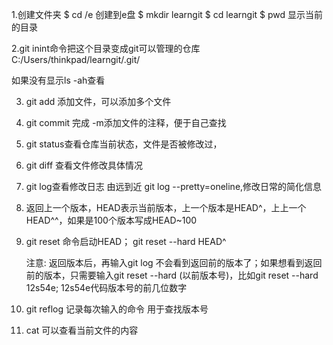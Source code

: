 1.创建文件夹
$ cd /e 创建到e盘
$ mkdir learngit
$ cd learngit 
$ pwd  显示当前的目录
<!-- learngit文件的名字，可以随便取 -->
2.git inint命令把这个目录变成git可以管理的仓库
 C:/Users/thinkpad/learngit/.git/

 如果没有显示ls -ah查看

 3. git add <file>添加文件，可以添加多个文件
 4. git commit 完成 -m添加文件的注释，便于自己查找

 5. git status查看仓库当前状态，文件是否被修改过，
   <!-- 每次修改等于是重新定义一个版本。 -->
 6. git diff 查看文件修改具体情况

 7. git log查看修改日志 由远到近
    git log --pretty=oneline,修改日常的简化信息

 8. 返回上一个版本，HEAD表示当前版本，上一个版本是HEAD^，上上一个HEAD^^，如果是100个版本写成HEAD~100
 9. git reset 命令启动HEAD； git reset --hard HEAD^

 	注意: 返回版本后，再输入git log 不会看到返回前的版本了；如果想看到返回前的版本，只需要输入git reset --hard (以前版本号)，比如git reset --hard 12s54e; 12s54e代码版本号的前几位数字
 10. git reflog 记录每次输入的命令 用于查找版本号

 10. cat <file> 可以查看当前文件的内容

